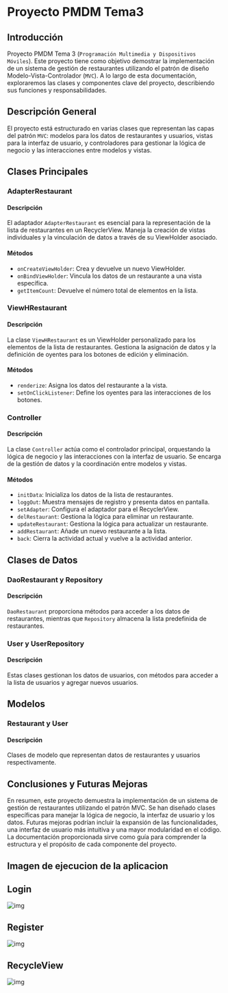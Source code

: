 # Proyecto PMDM Tema3

## Introducción

Proyecto PMDM Tema 3 (`Programación Multimedia y Dispositivos Móviles`). Este proyecto tiene como 
objetivo demostrar la implementación de un sistema de gestión de restaurantes utilizando el patrón 
de diseño Modelo-Vista-Controlador (`MVC`). A lo largo de esta documentación, exploraremos las 
clases y componentes clave del proyecto, describiendo sus funciones y responsabilidades.

## Descripción General

El proyecto está estructurado en varias clases que representan las capas del patrón `MVC`: modelos 
para los datos de restaurantes y usuarios, vistas para la interfaz  de usuario, y controladores 
para gestionar la lógica de negocio y las interacciones entre modelos y vistas.


## Clases Principales

### AdapterRestaurant

#### Descripción
El adaptador `AdapterRestaurant` es esencial para la representación de la lista de restaurantes en 
un RecyclerView. Maneja la creación de vistas individuales y la vinculación de datos a través de su 
ViewHolder asociado.

#### Métodos

- `onCreateViewHolder`: Crea y devuelve un nuevo ViewHolder.
- `onBindViewHolder`: Vincula los datos de un restaurante a una vista específica.
- `getItemCount`: Devuelve el número total de elementos en la lista.

### ViewHRestaurant

#### Descripción
La clase `ViewHRestaurant` es un ViewHolder personalizado para los elementos de la lista de 
restaurantes. Gestiona la asignación de datos y la definición de oyentes para los botones de 
edición y eliminación.

#### Métodos

- `renderize`: Asigna los datos del restaurante a la vista.
- `setOnClickListener`: Define los oyentes para las interacciones de los botones.

### Controller

#### Descripción

La clase `Controller` actúa como el controlador principal, orquestando la lógica de negocio y las 
interacciones con la interfaz de usuario. Se encarga de la gestión de datos y la coordinación entre 
modelos y vistas.

#### Métodos

- `initData`: Inicializa los datos de la lista de restaurantes.
- `loggOut`: Muestra mensajes de registro y presenta datos en pantalla.
- `setAdapter`: Configura el adaptador para el RecyclerView.
- `delRestaurant`: Gestiona la lógica para eliminar un restaurante.
- `updateRestaurant`: Gestiona la lógica para actualizar un restaurante.
- `addRestaurant`: Añade un nuevo restaurante a la lista.
- `back`: Cierra la actividad actual y vuelve a la actividad anterior.

## Clases de Datos

### DaoRestaurant y Repository

#### Descripción
`DaoRestaurant` proporciona métodos para acceder a los datos de restaurantes, mientras que 
`Repository` almacena la lista predefinida de restaurantes.

### User y UserRepository

#### Descripción
Estas clases gestionan los datos de usuarios, con métodos para acceder a la lista de usuarios y 
agregar nuevos usuarios.

## Modelos

### Restaurant y User

#### Descripción
Clases de modelo que representan datos de restaurantes y usuarios respectivamente.

## Conclusiones y Futuras Mejoras

En resumen, este proyecto demuestra la implementación de un sistema de gestión de restaurantes 
utilizando el patrón MVC. Se han diseñado clases específicas para manejar la lógica de negocio, la 
interfaz de usuario y los datos. Futuras mejoras podrían incluir la expansión de las 
funcionalidades, una interfaz de usuario más intuitiva y una mayor modularidad en el código. La 
documentación proporcionada sirve como guía para comprender la estructura y el propósito de cada 
componente del proyecto.

## Imagen de ejecucion de la aplicacion 

## Login

![img](./imagenes/img.png)


## Register

![img](./imagenes/img_1.png)

## RecycleView

![img](./imagenes/img_2.png)